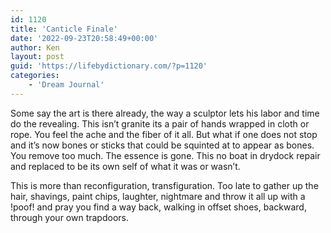 ```yaml
---
id: 1120
title: 'Canticle Finale'
date: '2022-09-23T20:58:49+00:00'
author: Ken
layout: post
guid: 'https://lifebydictionary.com/?p=1120'
categories:
    - 'Dream Journal'
---
```


Some say the art is there already, the way a sculptor lets his labor and time do the revealing. This isn’t granite its a pair of hands wrapped in cloth or rope. You feel the ache and the fiber of it all. But what if one does not stop and it’s now bones or sticks that could be squinted at to appear as bones. You remove too much. The essence is gone. This no boat in drydock repair and replaced to be its own self of what it was or wasn’t.

This is more than reconfiguration, transfiguration. Too late to gather up the hair, shavings, paint chips, laughter, nightmare and throw it all up with a !poof! and pray you find a way back, walking in offset shoes, backward, through your own trapdoors.